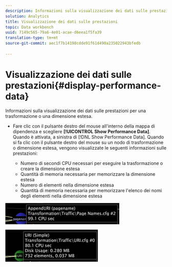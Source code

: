 ```yaml
---
description: Informazioni sulla visualizzazione dei dati sulle prestazioni per una trasformazione o una dimensione estesa.
solution: Analytics
title: Visualizzazione dei dati sulle prestazioni
topic: Data workbench
uuid: 7149c565-79a6-4e01-acae-d6eea1f5fa39
translation-type: tm+mt
source-git-commit: aec1f7b14198cdde91f61d490a235022943bfedb

---
```



# Visualizzazione dei dati sulle prestazioni{#display-performance-data}

Informazioni sulla visualizzazione dei dati sulle prestazioni per una trasformazione o una dimensione estesa.

* Fare clic con il pulsante destro del mouse all&#39;interno della mappa di dipendenza e scegliere **[!UICONTROL Show Performance Data]**. Quando è attivata, a sinistra di [!DNL Show Performance Data]. Quando si fa clic con il pulsante destro del mouse su un nodo di trasformazione o dimensione estesa, vengono visualizzate le seguenti informazioni sulle prestazioni:

   * Numero di secondi CPU necessari per eseguire la trasformazione o creare la dimensione estesa
   * Quantità di memoria necessaria per memorizzare la dimensione estesa
   * Numero di elementi nella dimensione estesa
   * Quantità di memoria necessaria per memorizzare l&#39;elenco dei nomi degli elementi nella dimensione estesa

![](assets/vis_DependencyMap_PerfData_Transformation.png)

![](assets/vis_DependencyMap_PerfData_ExtDims.png)

